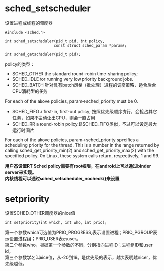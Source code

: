 # sched_setscheduler
设置进程或线程的调度器
```
#include <sched.h>

int sched_setscheduler(pid_t pid, int policy,
					  const struct sched_param *param);

int sched_getscheduler(pid_t pid);
```
policy的类型：
* SCHED_OTHER the standard round-robin time-sharing policy;
* SCHED_IDLE for running very low priority background jobs.
* SCHED_BATCH 针对具有batch风格（批处理）进程的调度策略，适合后台CPU消耗型的任务

For each of the above policies, param->sched_priority must be 0.
* SCHED_FIFO    a first-in, first-out policy; 按照优先级顺序执行，会抢占其它任务，如果不主动让出CPU，则会一直占用
* SCHED_RR      a round-robin policy.跟SCHED_FIFO类似，不过可以设定最大运行时间片

For each of the above policies, param->sched_priority specifies a scheduling priority for the thread.  This is a number in the range returned by calling sched_get_priority_min(2) and sched_get_priority_max(2) with the specified policy.  On Linux, these system calls return, respectively, 1 and 99.

**用户态设置RT Sched policy需要有root权限，在android上可以通过binder server来实现。**    
**内核线程可以通过sched_setscheduler_nocheck()来设置**

# setpriority
设置SCHED_OTHER调度器的nice值
```
int setpriority(int which, int who, int prio);
```
第一个参数which可选值为PRIO_PROGRESS,表示设置进程；PRIO_PGROUP表示设置进程组；PRIO_USER表示user。    
第二个参数who，根据第一个参数的不同，分别指向进程ID；进程组ID和user id。    
第三个参数学名叫nice值，从-20到19。是优先级的表示，越大表明越nicer，优先级越低。    
